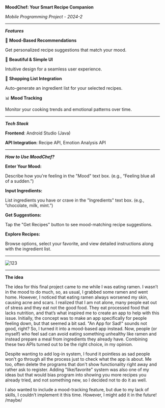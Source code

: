 **MoodChef: Your Smart Recipe Companion** 

_Mobile Programming Project - 2024-2_

________________________________________________

_**Features**_

🧠 **Mood-Based Recommendations**

Get personalized recipe suggestions that match your mood.

🎨 **Beautiful & Simple UI**

Intuitive design for a seamless user experience.

🛒 **Shopping List Integration**

Auto-generate an ingredient list for your selected recipes.


📊 **Mood Tracking**

Monitor your cooking trends and emotional patterns over time.

________________________________________________

_**Tech Stack**_

**Frontend**: Android Studio (Java)

**API Integration**: Recipe API, Emotion Analysis API


________________________________________________

_**How to Use MoodChef?**_


**Enter Your Mood:**

Describe how you're feeling in the "Mood" text box.
(e.g., “Feeling blue all of a sudden.”)


**Input Ingredients:**

List ingredients you have or crave in the "Ingredients" text box.
(e.g., “chocolate, milk, mint.”)


**Get Suggestions:**

Tap the "Get Recipes" button to see mood-matching recipe suggestions.


**Explore Recipes:**

Browse options, select your favorite, and view detailed instructions along with the ingredient list.


________________________________________________

![123](https://github.com/user-attachments/assets/a5bca7a5-b5ee-45b8-a9b9-854f0fae76dd)

________________________________________________

**The idea**

The idea for this final project came to me while I was eating ramen. I wasn’t in the mood to do much, so, as usual, I grabbed some ramen and went home. However, I noticed that eating ramen always worsened my skin, causing acne and scars. I realized that I am not alone, many people eat out of stress and they eat not the good food. They eat processed food that lacks nutrition, and that’s what inspired me to create an app to help with this issue. Initially, the concept was to make an app specifically for people feeling down, but that seemed a bit sad. "An App for Sad!" sounds not good, right? So, I turned it into a mood-based app instead. Now, people (or myself) who feel sad can avoid eating something unhealthy like ramen and instead prepare a meal from ingredients they already have. Combining these two APIs turned out to be the right choice, in my opinion.

Despite wanting to add log-in system, I found it pointless as sad people won't go through all the process just to check what the app is about. Me too, often delete the programs that don't show functionality right away and rather ask to register.
Adding "like/favorite" system was also one of my ideas but that would bias program into showing you more recipes you already tried, and not something new, so I decided not to do it as well. 

I also wanted to include a mood-tracking feature, but due to my lack of skills, I couldn’t implement it this time. 
However, I might add it in the future! /maybe/
